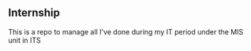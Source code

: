 ## Internship

This is a repo to manage all I've done during my IT period under the MIS unit in ITS
